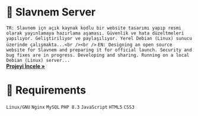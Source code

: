 <!-- Başlık -->
# 🚀 Slavnem Server

<!-- Kısa Açıklama -->
``TR: Slavnem içn açık kaynak kodlu bir website tasarımı yapıp resmi olarak yayınlamaya hazırlama aşaması. Güvenlik ve hata düzeltmeleri yapılıyor. Geliştiriliyor ve paylaşılıyor. Yerel Debian (Linux) sunucu üzerinde çalışmakta...<br /><br />``
    ``EN: Designing an open source website for Slavnem and preparing it for official launch. Security and bug fixes are in progress. Developing and sharing. Running on a local Debian (Linux) server...``
    <br />
    <a href="https://github.com/Slavnem/MainServer"><strong>Projeyi İncele »</strong></a>
</p>

<!-- İhtiyaçkar -->
# 🌟 Requirements
`Linux/GNU`
`Nginx`
`MySQL`
`PHP 8.3`
`JavaScript`
`HTML5`
`CSS3`
